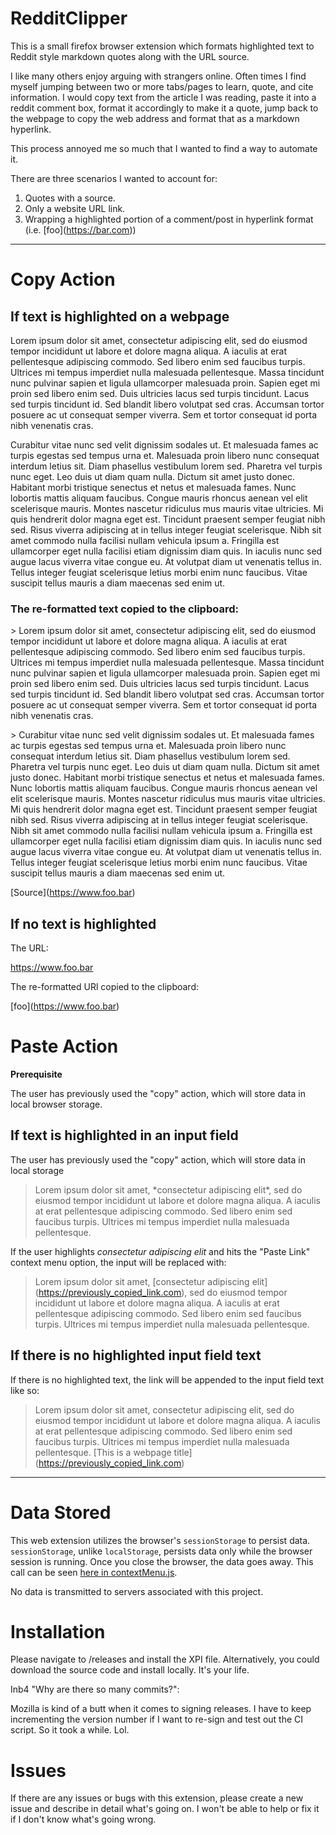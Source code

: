 # RedditClipper

This is a small firefox browser extension which formats highlighted text to Reddit style markdown quotes along with the URL source.

I like many others enjoy arguing with strangers online. Often times I find myself jumping between two or more tabs/pages
to learn, quote, and cite information. I would copy text from the article I was reading, paste it into a reddit comment
box, format it accordingly to make it a quote, jump back to the webpage to copy the web address and format that as a markdown hyperlink. 

This process annoyed me so much that I wanted to find a way to automate it. 

There are three scenarios I wanted to account for:

1. Quotes with a source. 
2. Only a website URL link.
3. Wrapping a highlighted portion of a comment/post in hyperlink format (i.e. \[foo](https://bar.com))

___

# Copy Action

## If text is highlighted on a webpage

Lorem ipsum dolor sit amet, consectetur adipiscing elit, sed do eiusmod tempor incididunt ut labore et dolore magna aliqua. A iaculis at erat pellentesque adipiscing commodo. Sed libero enim sed faucibus turpis. Ultrices mi tempus imperdiet nulla malesuada pellentesque. Massa tincidunt nunc pulvinar sapien et ligula ullamcorper malesuada proin. Sapien eget mi proin sed libero enim sed. Duis ultricies lacus sed turpis tincidunt. Lacus sed turpis tincidunt id. Sed blandit libero volutpat sed cras. Accumsan tortor posuere ac ut consequat semper viverra. Sem et tortor consequat id porta nibh venenatis cras.

Curabitur vitae nunc sed velit dignissim sodales ut. Et malesuada fames ac turpis egestas sed tempus urna et. Malesuada proin libero nunc consequat interdum letius sit. Diam phasellus vestibulum lorem sed. Pharetra vel turpis nunc eget. Leo duis ut diam quam nulla. Dictum sit amet justo donec. Habitant morbi tristique senectus et netus et malesuada fames. Nunc lobortis mattis aliquam faucibus. Congue mauris rhoncus aenean vel elit scelerisque mauris. Montes nascetur ridiculus mus mauris vitae ultricies. Mi quis hendrerit dolor magna eget est. Tincidunt praesent semper feugiat nibh sed. Risus viverra adipiscing at in tellus integer feugiat scelerisque. Nibh sit amet commodo nulla facilisi nullam vehicula ipsum a. Fringilla est ullamcorper eget nulla facilisi etiam dignissim diam quis. In iaculis nunc sed augue lacus viverra vitae congue eu. At volutpat diam ut venenatis tellus in. Tellus integer feugiat scelerisque letius morbi enim nunc faucibus. Vitae suscipit tellus mauris a diam maecenas sed enim ut.


### The re-formatted text copied to the clipboard:

\> Lorem ipsum dolor sit amet, consectetur adipiscing elit, sed do eiusmod tempor incididunt ut labore et dolore magna aliqua. A iaculis at erat pellentesque adipiscing commodo. Sed libero enim sed faucibus turpis. Ultrices mi tempus imperdiet nulla malesuada pellentesque. Massa tincidunt nunc pulvinar sapien et ligula ullamcorper malesuada proin. Sapien eget mi proin sed libero enim sed. Duis ultricies lacus sed turpis tincidunt. Lacus sed turpis tincidunt id. Sed blandit libero volutpat sed cras. Accumsan tortor posuere ac ut consequat semper viverra. Sem et tortor consequat id porta nibh venenatis cras.

\> Curabitur vitae nunc sed velit dignissim sodales ut. Et malesuada fames ac turpis egestas sed tempus urna et. Malesuada proin libero nunc consequat interdum letius sit. Diam phasellus vestibulum lorem sed. Pharetra vel turpis nunc eget. Leo duis ut diam quam nulla. Dictum sit amet justo donec. Habitant morbi tristique senectus et netus et malesuada fames. Nunc lobortis mattis aliquam faucibus. Congue mauris rhoncus aenean vel elit scelerisque mauris. Montes nascetur ridiculus mus mauris vitae ultricies. Mi quis hendrerit dolor magna eget est. Tincidunt praesent semper feugiat nibh sed. Risus viverra adipiscing at in tellus integer feugiat scelerisque. Nibh sit amet commodo nulla facilisi nullam vehicula ipsum a. Fringilla est ullamcorper eget nulla facilisi etiam dignissim diam quis. In iaculis nunc sed augue lacus viverra vitae congue eu. At volutpat diam ut venenatis tellus in. Tellus integer feugiat scelerisque letius morbi enim nunc faucibus. Vitae suscipit tellus mauris a diam maecenas sed enim ut.

\[Source](https://www.foo.bar)

## If no text is highlighted

The URL:

https://www.foo.bar

The re-formatted URl copied to the clipboard:

\[foo](https://www.foo.bar)


# Paste Action

**Prerequisite**

The user has previously used the "copy" action, which will store data in local browser storage.

## If text is highlighted in an input field


The user has previously used the "copy" action, which will store data in local storage

> Lorem ipsum dolor sit amet, \*consectetur adipiscing elit\*, sed do eiusmod tempor incididunt ut labore et dolore magna aliqua. A iaculis at erat pellentesque adipiscing commodo. Sed libero enim sed faucibus turpis. Ultrices mi tempus imperdiet nulla malesuada pellentesque.

If the user highlights *consectetur adipiscing elit* and hits the "Paste Link" context menu option, the input will be replaced with:

> Lorem ipsum dolor sit amet, \[consectetur adipiscing elit](https://previously_copied_link.com), sed do eiusmod tempor incididunt ut labore et dolore magna aliqua. A iaculis at erat pellentesque adipiscing commodo. Sed libero enim sed faucibus turpis. Ultrices mi tempus imperdiet nulla malesuada pellentesque.


## If there is no highlighted input field text

If there is no highlighted text, the link will be appended to the input field text like so:

> Lorem ipsum dolor sit amet, consectetur adipiscing elit, sed do eiusmod tempor incididunt ut labore et dolore magna aliqua. A iaculis at erat pellentesque adipiscing commodo. Sed libero enim sed faucibus turpis. Ultrices mi tempus imperdiet nulla malesuada pellentesque. \[This is a webpage title](https://previously_copied_link.com)

___

# Data Stored

This web extension utilizes the browser's `sessionStorage` to persist data. `sessionStorage`, unlike `localStorage`, persists data only
while the browser session is running. Once you close the browser, the data goes away. This call can be seen [here in contextMenu.js](https://github.com/xNS5/RedditClipper/blob/a0954081d0a52ee501b894ab31e73ed5be52b291/background-scripts/contextMenu.js#L53). 

No data is transmitted to servers associated with this project. 

# Installation

Please navigate to /releases and install the XPI file. Alternatively, you could download the source code and install locally. It's your life. 

Inb4 "Why are there so many commits?":

Mozilla is kind of a butt when it comes to signing releases. I have to keep incrementing the version number if I want to re-sign and test out the CI script. So it took a while. Lol.

# Issues

If there are any issues or bugs with this extension, please create a new issue and describe in detail what's going on. I 
won't be able to help or fix it if I don't know what's going wrong.
